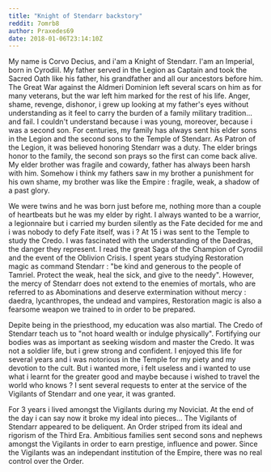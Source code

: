 ```yaml
---
title: "Knight of Stendarr backstory"
reddit: 7omrb8
author: Praxedes69
date: 2018-01-06T23:14:10Z
---
```


My name is Corvo Decius, and i'am a Knight of Stendarr. I'am an Imperial, born in Cyrodiil. My father served in the Legion as Captain and took the Sacred Oath like his father, his grandfather and all our ancestors before him. The Great War against the Aldmeri Dominion left several scars on him as for many veterans, but the war left him marked for the rest of his life. Anger, shame, revenge, dishonor, i grew up looking at my father's eyes without understanding as it feel to carry the burden of a family military tradition... and fail.
I couldn't understand because i was young, moreover, because i was a second son. For centuries, my family has always sent his elder sons in the Legion and the second sons to the Temple of Stendarr. As Patron of the Legion, it was believed honoring Stendarr was a duty. The elder brings honor to the family, the second son prays so the first can come back alive. My elder brother was fragile and cowardy, father has always been harsh with him. Somehow i think my fathers saw in my brother a punishment for his own shame, my brother was like the Empire : fragile, weak, a shadow of a past glory.
 
We were twins and he was born just before me, nothing more than a couple of heartbeats but he was my elder by right. I always wanted to be a warrior, a legionnaire but i carried my burden silently as the Fate decided for me and i was nobody to defy Fate itself, was i ?
At 15 i was sent to the Temple to study the Credo. I was fascinated with the understanding of the Daedras, the danger they represent. I read the great Saga of the Champion of Cyrodiil and the event of the Oblivion Crisis. I spent years studying Restoration magic as command Stendarr : "be kind and generous to the people of Tamriel. Protect the weak, heal the sick, and give to the needy". However, the mercy of Stendarr does not extend to the enemies of mortals, who are referred to as Abominations and deserve extermination without mercy : daedra, lycanthropes, the undead and vampires, Restoration magic is also a fearsome weapon we trained to in order to be prepared.
 
Depite being in the priesthood, my education was also martial. The Credo of Stendarr teach us to "not hoard wealth or indulge physically". Fortifying our bodies was as important as seeking wisdom and master the Credo. It was not a soldier life, but i grew strong and confident. I enjoyed this life for several years and i was notorious in the Temple for my piety and my devotion to the cult. But i wanted more, i felt useless and i wanted to use what i learnt for the greater good and maybe because i wished to travel the world who knows ? I sent several requests to enter at the service of the Vigilants of Stendarr and one year, it was granted.
 
For 3 years i lived amongst the Vigilants during my Noviciat. At the end of the day i can say now it broke my ideal into pieces... The Vigilants of Stendarr appeared to be deliquent. An Order striped from its ideal and rigorism of the Third Era. Ambitious families sent second sons and nephews amongst the Vigilants in order to earn prestige, influence and power. Since the Vigilants was an independant institution of the Empire, there was no real control over the Order. 
